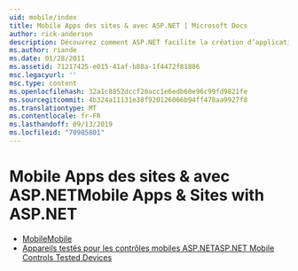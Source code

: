 ```yaml
---
uid: mobile/index
title: Mobile Apps des sites & avec ASP.NET | Microsoft Docs
author: rick-anderson
description: Découvrez comment ASP.NET facilite la création d’applications Web mobiles
ms.author: riande
ms.date: 01/28/2011
ms.assetid: 71217425-e015-41af-b88a-1f4472f81886
msc.legacyurl: ''
msc.type: content
ms.openlocfilehash: 32a1c8852dccf20acc1e6edb60e96c99fd9821fe
ms.sourcegitcommit: 4b324a11131e38f920126066b94ff478aa9927f8
ms.translationtype: MT
ms.contentlocale: fr-FR
ms.lasthandoff: 09/13/2019
ms.locfileid: "70985801"
---
```

# <a name="mobile-apps--sites-with-aspnet"></a><span data-ttu-id="f8bff-103">Mobile Apps des sites & avec ASP.NET</span><span class="sxs-lookup"><span data-stu-id="f8bff-103">Mobile Apps & Sites with ASP.NET</span></span>

- [<span data-ttu-id="f8bff-104">Mobile</span><span class="sxs-lookup"><span data-stu-id="f8bff-104">Mobile</span></span>](overview.md)
- [<span data-ttu-id="f8bff-105">Appareils testés pour les contrôles mobiles ASP.NET</span><span class="sxs-lookup"><span data-stu-id="f8bff-105">ASP.NET Mobile Controls Tested Devices</span></span>](tested-devices.md)